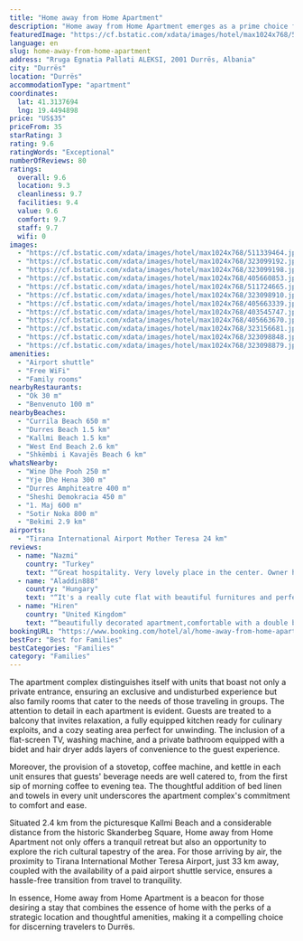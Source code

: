 ```yaml
---
title: "Home away from Home Apartment"
description: "Home away from Home Apartment emerges as a prime choice for travelers seeking the comfort of home blended with the convenience of hotel-like amenities in Durrës."
featuredImage: "https://cf.bstatic.com/xdata/images/hotel/max1024x768/511339464.jpg?k=3374b16af99c319ddf0e83ef89ec16f7442a9d21db9a839c3ced1a374268cc1a&o=&hp=1"
language: en
slug: home-away-from-home-apartment
address: "Rruga Egnatia Pallati ALEKSI, 2001 Durrës, Albania"
city: "Durrës"
location: "Durrës"
accommodationType: "apartment"
coordinates:
  lat: 41.3137694
  lng: 19.4494898
price: "US$35"
priceFrom: 35
starRating: 3
rating: 9.6
ratingWords: "Exceptional"
numberOfReviews: 80
ratings:
  overall: 9.6
  location: 9.3
  cleanliness: 9.7
  facilities: 9.4
  value: 9.6
  comfort: 9.7
  staff: 9.7
  wifi: 0
images:
  - "https://cf.bstatic.com/xdata/images/hotel/max1024x768/511339464.jpg?k=3374b16af99c319ddf0e83ef89ec16f7442a9d21db9a839c3ced1a374268cc1a&o=&hp=1"
  - "https://cf.bstatic.com/xdata/images/hotel/max1024x768/323099192.jpg?k=f80c28c7f7754e3346a2a9dd8ce9a86286a3c55c2819dc66b6d9720cbef27ed6&o=&hp=1"
  - "https://cf.bstatic.com/xdata/images/hotel/max1024x768/323099198.jpg?k=13698f6139e25e05b3c0615ebfe20f83441e0baf30b890af46389d2defd26119&o=&hp=1"
  - "https://cf.bstatic.com/xdata/images/hotel/max1024x768/405660853.jpg?k=0ba8341ed10ee631492b284a5887b32972b5df6365061f8c947f2864026a5cf5&o=&hp=1"
  - "https://cf.bstatic.com/xdata/images/hotel/max1024x768/511724665.jpg?k=beed986fcaf08457f8b209587441bb3b0d531a7c3358dd0fec921213ba86d544&o=&hp=1"
  - "https://cf.bstatic.com/xdata/images/hotel/max1024x768/323098910.jpg?k=72e303f537b3089dab9c3323284d11c15a9c02b717289fd09b7eb97d0e77d1ba&o=&hp=1"
  - "https://cf.bstatic.com/xdata/images/hotel/max1024x768/405663339.jpg?k=01c1b006cabe418607029403304a58a04fee6a14b4ca7abc579ddea1e2a85daf&o=&hp=1"
  - "https://cf.bstatic.com/xdata/images/hotel/max1024x768/403545747.jpg?k=651c6ead97a1b9bc6f9320bcee308f9de9632c21f5d80bf45459c07fecc6a053&o=&hp=1"
  - "https://cf.bstatic.com/xdata/images/hotel/max1024x768/405663670.jpg?k=6973ca100ab10376a68e11122087c1c8a30acf7c08507c14881766bd5aa52ff1&o=&hp=1"
  - "https://cf.bstatic.com/xdata/images/hotel/max1024x768/323156681.jpg?k=a4fb798fe37e294b8ea935e9a709a60e5ef47dc400d7c6a98f04fb72fa375920&o=&hp=1"
  - "https://cf.bstatic.com/xdata/images/hotel/max1024x768/323098848.jpg?k=af187813bd2bdc1d43f89aa77de043c9d6acb4a2e9f8ed6db6851a3e4fadc63b&o=&hp=1"
  - "https://cf.bstatic.com/xdata/images/hotel/max1024x768/323098879.jpg?k=2fc23b6c115f5c147cf7b6df01a5c6f5e28ff293f05be7711d457c852f3d7f9b&o=&hp=1"
amenities:
  - "Airport shuttle"
  - "Free WiFi"
  - "Family rooms"
nearbyRestaurants:
  - "Ok 30 m"
  - "Benvenuto 100 m"
nearbyBeaches:
  - "Currila Beach 650 m"
  - "Durres Beach 1.5 km"
  - "Kallmi Beach 1.5 km"
  - "West End Beach 2.6 km"
  - "Shkëmbi i Kavajës Beach 6 km"
whatsNearby:
  - "Wine Dhe Pooh 250 m"
  - "Yje Dhe Hena 300 m"
  - "Durres Amphiteatre 400 m"
  - "Sheshi Demokracia 450 m"
  - "1. Maj 600 m"
  - "Sotir Noka 800 m"
  - "Bekimi 2.9 km"
airports:
  - "Tirana International Airport Mother Teresa 24 km"
reviews:
  - name: "Nazmi"
    country: "Turkey"
    text: "“Great hospitality. Very lovely place in the center. Owner help us a lot. I would highly recommend”"
  - name: "Aladdin888"
    country: "Hungary"
    text: "“It's a really cute flat with beautiful furnitures and perfect kitchen. The citycenter is in the neighborhood, under the flat there are butcher, coffeeshop and bakery as well.”"
  - name: "Hiren"
    country: "United Kingdom"
    text: "“beautifully decorated apartment,comfortable with a double bedroom and a single bedroom,short walking distance to restaurants,beach,local markets.Very clean inside and the owner is extremely kind and helpful with everything,he speaks fluent...”"
bookingURL: "https://www.booking.com/hotel/al/home-away-from-home-apartment.en-gb.html?aid=8035640"
bestFor: "Best for Families"
bestCategories: "Families"
category: "Families"
---
```


The apartment complex distinguishes itself with units that boast not only a private entrance, ensuring an exclusive and undisturbed experience but also family rooms that cater to the needs of those traveling in groups. The attention to detail in each apartment is evident. Guests are treated to a balcony that invites relaxation, a fully equipped kitchen ready for culinary exploits, and a cozy seating area perfect for unwinding. The inclusion of a flat-screen TV, washing machine, and a private bathroom equipped with a bidet and hair dryer adds layers of convenience to the guest experience.

Moreover, the provision of a stovetop, coffee machine, and kettle in each unit ensures that guests' beverage needs are well catered to, from the first sip of morning coffee to evening tea. The thoughtful addition of bed linen and towels in every unit underscores the apartment complex's commitment to comfort and ease.

Situated 2.4 km from the picturesque Kallmi Beach and a considerable distance from the historic Skanderbeg Square, Home away from Home Apartment not only offers a tranquil retreat but also an opportunity to explore the rich cultural tapestry of the area. For those arriving by air, the proximity to Tirana International Mother Teresa Airport, just 33 km away, coupled with the availability of a paid airport shuttle service, ensures a hassle-free transition from travel to tranquility.

In essence, Home away from Home Apartment is a beacon for those desiring a stay that combines the essence of home with the perks of a strategic location and thoughtful amenities, making it a compelling choice for discerning travelers to Durrës.